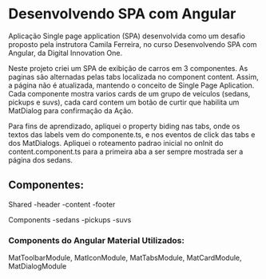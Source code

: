 #  Desenvolvendo SPA com Angular

Aplicação Single page application (SPA) desenvolvida como um desafio proposto pela instrutora Camila Ferreira, no curso Desenvolvendo SPA com Angular, da Digital Innovation One.


Neste projeto criei um SPA de exibição de carros em 3 componentes. As paginas são alternadas pelas tabs localizada no component content. Assim, a página não é atualizada, mantendo o conceito de Single Page Aplication. Cada componente mostra varios cards de um grupo de veículos (sedans, pickups e suvs), cada card contem um botão de curtir que habilita um MatDialog para confirmação da Ação.

 Para fins de aprendizado, apliquei o property biding nas tabs, onde os textos das labels vem do componente.ts, e nos eventos de click das tabs e dos MatDialogs. Apliquei o roteamento padrao inicial no onInit do content.component.ts para a primeira aba a ser sempre mostrada ser a página dos sedans.




<h2> Componentes: </h2> 
Shared -header -content -footer

Components -sedans -pickups -suvs

<h3>Components do Angular Material Utilizados:</h3> 
MatToolbarModule,
MatIconModule, MatTabsModule, MatCardModule, MatDialogModule
